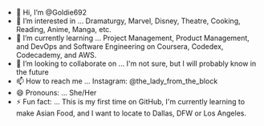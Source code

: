 - 👋 Hi, I’m @Goldie692
- 👀 I’m interested in ... Dramaturgy, Marvel, Disney, Theatre, Cooking, Reading, Anime, Manga, etc. 
- 🌱 I’m currently learning ... Project Management, Product Management, and DevOps and Software Engineering on Coursera, Codedex, Codecademy, and AWS.
- 💞️ I’m looking to collaborate on ... I'm not sure, but I will probably know in the future
- 📫 How to reach me ... Instagram: @the_lady_from_the_block
- 😄 Pronouns: ... She/Her
- ⚡ Fun fact: ... This is my first time on GitHub, I'm currently learning to make Asian Food, and I want to locate to Dallas, DFW or Los Angeles. 

<!---
Goldie692/Goldie692 is a ✨ special ✨ repository because its `README.md` (this file) appears on your GitHub profile.
You can click the Preview link to take a look at your changes.
--->
